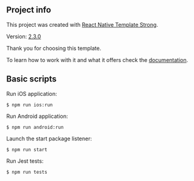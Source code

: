 ## Project info

This project was created with [React Native Template Strong](https://svbutko.github.io/react-native-template-strong/).

Version: [2.3.0](https://github.com/svbutko/react-native-template-strong/releases/tag/v2.3.0)

Thank you for choosing this template.

To learn how to work with it and what it offers check the [documentation](https://svbutko.github.io/react-native-template-strong/docs/getting-started).

## Basic scripts

Run iOS application:
```shell
$ npm run ios:run
```

Run Android application:
```shell
$ npm run android:run
```

Launch the start package listener:
```shell
$ npm run start
```

Run Jest tests:
```shell
$ npm run tests
```
